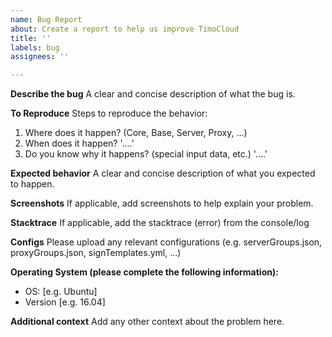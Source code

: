 ```yaml
---
name: Bug Report
about: Create a report to help us improve TimoCloud
title: ''
labels: bug
assignees: ''

---
```


**Describe the bug**
A clear and concise description of what the bug is.

**To Reproduce**
Steps to reproduce the behavior:

1. Where does it happen? (Core, Base, Server, Proxy, ...)
2. When does it happen? '....'
3. Do you know why it happens? (special input data, etc.) '....'

**Expected behavior**
A clear and concise description of what you expected to happen.

**Screenshots**
If applicable, add screenshots to help explain your problem.

**Stacktrace**
If applicable, add the stacktrace (error) from the console/log

**Configs**
Please upload any relevant configurations (e.g. serverGroups.json, proxyGroups.json, signTemplates.yml, ...)

**Operating System (please complete the following information):**

- OS: [e.g. Ubuntu]
- Version [e.g. 16.04]

**Additional context**
Add any other context about the problem here.
